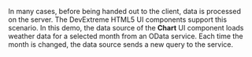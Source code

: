 In&nbsp;many cases, before being handed out to&nbsp;the client, data is&nbsp;processed on&nbsp;the server. The DevExtreme HTML5 UI components support this scenario. In&nbsp;this demo, the data source of&nbsp;the **Chart** UI component loads weather data for a&nbsp;selected month from an&nbsp;OData service. Each time the month is&nbsp;changed, the data source sends a&nbsp;new query to&nbsp;the service.
